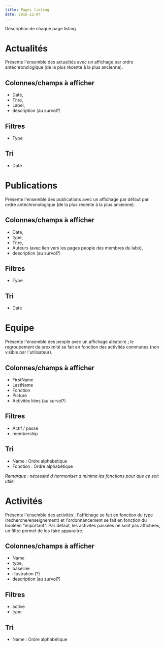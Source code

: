 ```yaml
---
title: Pages listing
date: 2018-12-07
---
```

Description de chaque page listing

# Actualités
Présente l'ensemble des actualités avec un affichage par ordre antéchronologique (de la plus récente à la plus ancienne).

## Colonnes/champs à afficher
- Date,
- Titre,
- Label,
- description (au survol?)

## Filtres
- Type

## Tri
- Date


# Publications
Présente l'ensemble des publications avec un affichage par défaut par ordre antéchronologique (de la plus récente à la plus ancienne).

## Colonnes/champs à afficher
- Date,
- type,
- Titre,
- Auteurs (avec lien vers les pages people des membres du labo),
- description (au survol?)

## Filtres
- Type

## Tri
- Date

# Equipe
Présente l'ensemble des people avec un affichage aléatoire ; le regroupement de proximité se fait en fonction des activités communes (non visible par l'utilisateur).

## Colonnes/champs à afficher
- FirstName
- LastName
- Fonction
- Picture
- Activités liées (au survol?)

## Filtres
- Actif / passé
- membership

## Tri
- Name : Ordre alphabétique
- Fonction : Ordre alphabétique

_Remarque : nécessité d'harmoniser a minima les fonctions pour que ce soit utile_

# Activités
Présente l'ensemble des activités ; l'affichage se fait en fonction du type (recherche/enseignement) et l'ordonnancement se fait en fonction du booléen "important".
Par défaut, les activités passées ne sont pas affichées, un filtre permet de les faire apparaitre.

## Colonnes/champs à afficher
- Name
- type,
- baseline
- illustration (?)
- description (au survol?)

## Filtres
- active
- type

## Tri
- Name : Ordre alphabétique
